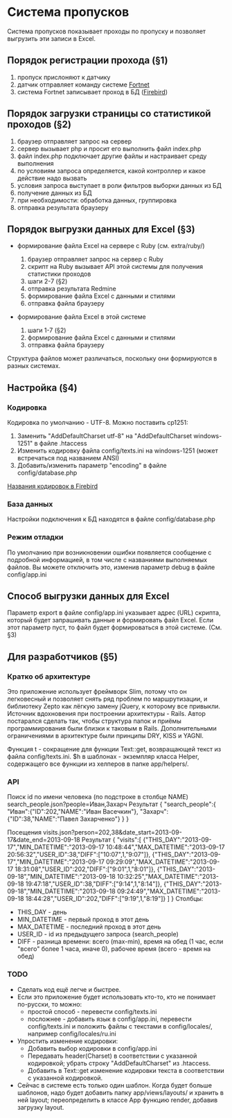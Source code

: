 # Система пропусков

Система пропусков показывает проходы по пропуску и позволяет выгрузить эти записи в Excel.

## Порядок регистрации прохода (§1)

1. пропуск прислоняют к датчику
2. датчик отправляет команду системе [Fortnet](http://fortnet.ru)
3. система Fortnet записывает проход в БД ([Firebird](http://firebirdsql.org))

## Порядок загрузки страницы со статистикой проходов (§2)

1. браузер отправляет запрос на сервер
2. сервер вызывает php и просит его выполнить файл index.php
3. файл index.php подключает другие файлы и настраивает среду выполнения
4. по условиям запроса определяется, какой контроллер и какое действие надо вызвать
5. условия запроса выступает в роли фильтров выборки данных из БД
6. получение данных из БД
7. при необходимости: обработка данных, группировка
8. отправка результата браузеру

## Порядок выгрузки данных для Excel (§3)

* формирование файла Excel на сервере с Ruby (см. extra/ruby/)

  1. браузер отправляет запрос на сервер с Ruby
  2. скрипт на Ruby вызывает API этой системы для получения статистики проходов
  3. шаги 2-7 (§2)
  4. отправка результата Redmine
  5. формирование файла Excel с данными и стилями
  6. отправка файла браузеру

* формирование файла Excel в этой системе

  1. шаги 1-7 (§2)
  2. формирование файла Excel с данными и стилями
  3. отправка файла браузеру

Структура файлов может различаться, поскольку они формируются в разных системах.

## Настройка (§4)

### Кодировка

Кодировка по умолчанию - UTF-8. Можно поставить cp1251:

1. Заменить "AddDefaultCharset utf-8" на "AddDefaultCharset windows-1251" в файле .htaccess
2. Изменить кодировку файла config/texts.ini на windows-1251 (может встречаться под названием ANSI)
3. Добавить/изменить параметр "encoding" в файле config/database.php

[Названия кодировок в Firebird](http://www.firebirdsql.org/refdocs/langrefupd25-charsets.html)

### База данных

Настройки подключения к БД находятся в файле config/database.php

### Режим отладки

По умолчанию при возникновении ошибки появляется сообщение с подробной информацией, в том числе с названиями выполняемых файлов. Вы можете отключить это, изменив параметр debug в файле config/app.ini

## Способ выгрузки данных для Excel

Параметр export в файле config/app.ini указывает адрес (URL) скрипта, который будет запрашивать данные и формировать файл Excel. Если этот параметр пуст, то файл будет формироваться в этой системе. (См. §3)

## Для разработчиков (§5)

### Кратко об архитектуре

Это приложение использует фреймворк Slim, потому что он легковесный и позволяет снять ряд проблем по маршрутизации, и библиотеку Zepto как лёгкую замену jQuery, к которому все привыкли.
Источник вдохновения при построении архитектуры - Rails. Автор постарался сделать так, чтобы структура папок и приёмы программирования были близки к таковым в Rails.
Дополнительными ограничениями в архитектуре были принципы DRY, KISS и YAGNI.

Функция t - сокращение для функции Text::get, возвращающей текст из файла config/texts.ini.
$h в шаблонах - экземпляр класса Helper, содержащего все функции из хелперов в папке app/helpers/.

### API

Поиск id по имени человека (по подстроке в столбце NAME)
    search_people.json?people=Иван,Захарч
Результат
    {
      "search_people":{
        "Иван":{"ID":202,"NAME":"Иван Васечкин"},
        "Захарч":{"ID":38,"NAME":"Павел Захарченко"}
      }
    }

Посещения
    visits.json?person=202,38&date_start=2013-09-17&date_end=2013-09-18
Результат
    {
      "visits":[
      {"THIS_DAY":"2013-09-17","MIN_DATETIME":"2013-09-17 10:48:44","MAX_DATETIME":"2013-09-17 20:56:32","USER_ID":38,"DIFF":["10:07",1,"9:07"]},
      {"THIS_DAY":"2013-09-17","MIN_DATETIME":"2013-09-17 09:29:09","MAX_DATETIME":"2013-09-17 18:31:08","USER_ID":202,"DIFF":["9:01",1,"8:01"]},
      {"THIS_DAY":"2013-09-18","MIN_DATETIME":"2013-09-18 10:32:25","MAX_DATETIME":"2013-09-18 19:47:18","USER_ID":38,"DIFF":["9:14",1,"8:14"]},
      {"THIS_DAY":"2013-09-18","MIN_DATETIME":"2013-09-18 09:24:49","MAX_DATETIME":"2013-09-18 18:44:28","USER_ID":202,"DIFF":["9:19",1,"8:19"]}
      ]
    }
Столбцы:
* THIS_DAY - день
* MIN_DATETIME - первый проход в этот день
* MAX_DATETIME - последний проход в этот день
* USER_ID - id из предыдущего запроса (search_people)
* DIFF - разница времени: всего (max-min), время на обед (1 час, если "всего" более 1 часа, иначе 0), рабочее время (всего - время на обед)

### TODO

* Сделать код ещё легче и быстрее.
* Если это приложение будет использовать кто-то, кто не понимает по-русски, то можно:
  * простой способ - перевести config/texts.ini
  * посложнее - добавить язык в config/app.ini, перевести config/texts.ini и положить файлы с текстами в config/locales/, например config/locales/ru.ini
* Упростить изменение кодировки:
  * Добавить выбор кодировки в config/app.ini
  * Передавать header(Charset) в соответствии с указанной кодировкой; убрать строку "AddDefaultCharset" из .htaccess.
  * Добавить в Text::get изменение кодировки текста в соответствии с указанной кодировкой.
* Сейчас в системе есть только один шаблон. Когда будет больше шаблонов, надо будет добавить папку app/views/layouts/ и хранить в ней layout; переопределить в классе App функцию render, добавив загрузку layout.
